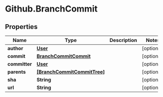 # Github.BranchCommit

## Properties

Name | Type | Description | Notes
------------ | ------------- | ------------- | -------------
**author** | [**User**](User.md) |  | [optional] 
**commit** | [**BranchCommitCommit**](BranchCommitCommit.md) |  | [optional] 
**committer** | [**User**](User.md) |  | [optional] 
**parents** | [**[BranchCommitCommitTree]**](BranchCommitCommitTree.md) |  | [optional] 
**sha** | **String** |  | [optional] 
**url** | **String** |  | [optional] 


